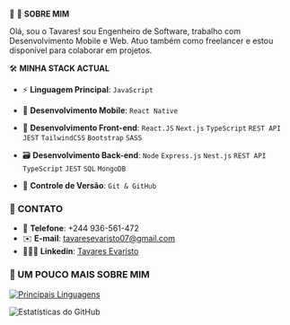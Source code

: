 🚀 🪩 **SOBRE MIM**  

Olá, sou o Tavares! sou Engenheiro de Software, trabalho com Desenvolvimento Mobile e Web. Atuo também como freelancer e estou disponível para colaborar em projetos.

🛠 **MINHA STACK ACTUAL** 

- ⚡️  **Linguagem Principal**: `JavaScript`

- 📱 **Desenvolvimento Mobile**: `React Native`
  
- 🎨 **Desenvolvimento Front-end**: `React.JS` `Next.js` `TypeScript` `REST API`  `JEST` `TailwindCSS` `Bootstrap` `SASS`

- 🗃️ **Desenvolvimento Back-end**:  `Node` `Express.js` `Nest.js` `REST API` `TypeScript` `JEST` `SQL`  `MongoDB`

- 📄 **Controle de Versão**: `Git & GitHub`
  

### 📱 **CONTATO**
- 📱 **Telefone**: +244 936-561-472
- ✉️ **E-mail**: tavaresevaristo07@gmail.com
- 👨🏼‍🦰 **Linkedin**: [Tavares Evaristo](https://www.linkedin.com/in/tavares-evaristo/)

### 🚀 UM POUCO MAIS SOBRE MIM
[![Principais Linguagens](https://github-readme-stats.vercel.app/api/top-langs/?username=tavaresevaristo&layout=compact)](https://github.com/tavaresevaristo/github-readme-stats) 

![Estatísticas do GitHub](https://github-readme-stats.vercel.app/api?username=tavaresevaristo&show_icons=true&theme=dracula)
